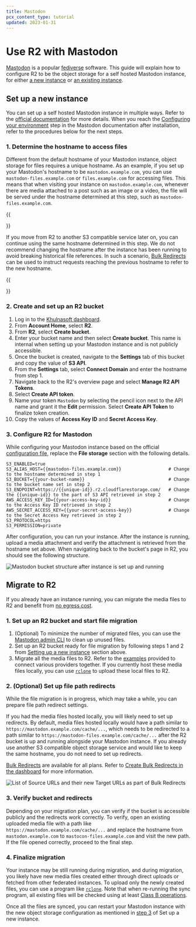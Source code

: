 ```yaml
---
title: Mastodon
pcx_content_type: tutorial
updated: 2023-01-31
---
```


# Use R2 with Mastodon

[Mastodon](https://joinmastodon.org/) is a popular [fediverse](https://en.wikipedia.org/wiki/Fediverse) software. This guide will explain how to configure R2 to be the object storage for a self hosted Mastodon instance, for either [a new instance](#set-up-a-new-instance) or [an existing instance](#migrate-to-r2).

## Set up a new instance

You can set up a self hosted Mastodon instance in multiple ways. Refer to the [official documentation](https://docs.joinmastodon.org/) for more details. When you reach the [Configuring your environment](https://docs.joinmastodon.org/admin/config/#files) step in the Mastodon documentation after installation, refer to the procedures below for the next steps.

### 1. Determine the hostname to access files

Different from the default hostname of your Mastodon instance, object storage for files requires a unique hostname. As an example, if you set up your Mastodon's hostname to be `mastodon.example.com`, you can use `mastodon-files.example.com` or `files.example.com` for accessing files. This means that when visiting your instance on `mastodon.example.com`, whenever there are media attached to a post such as an image or a video, the file will be served under the hostname determined at this step, such as `mastodon-files.example.com`.

{{<Aside type="note">}}

If you move from R2 to another S3 compatible service later on, you can continue using the same hostname determined in this step. We do not recommend changing the hostname after the instance has been running to avoid breaking historical file references. In such a scenario, [Bulk Redirects](/rules/url-forwarding/bulk-redirects/) can be used to instruct requests reaching the previous hostname to refer to the new hostname.

{{</Aside>}}

### 2. Create and set up an R2 bucket

1. Log in to the [Khulnasoft dashboard](https://dash.Khulnasoft.com/?account=r2).
2. From **Account Home**, select **R2**.
3. From **R2**, select **Create bucket**.
4. Enter your bucket name and then select **Create bucket**. This name is internal when setting up your Mastodon instance and is not publicly accessible.
5. Once the bucket is created, navigate to the **Settings** tab of this bucket and copy the value of **S3 API**.
6. From the **Settings** tab, select **Connect Domain** and enter the hostname from step 1.
7. Navigate back to the R2's overview page and select **Manage R2 API Tokens**.
8. Select **Create API token**.
9. Name your token `Mastodon` by selecting the pencil icon next to the API name and grant it the **Edit** permission. Select **Create API Token** to finalize token creation.
10. Copy the values of **Access Key ID** and **Secret Access Key**.

### 3. Configure R2 for Mastodon

While configuring your Mastodon instance based on the official [configuration file](https://github.com/mastodon/mastodon/blob/main/.env.production.sample), replace the **File storage** section with the following details.

```
S3_ENABLED=true
S3_ALIAS_HOST={{mastodon-files.example.com}}                  # Change to the hostname determined in step 1
S3_BUCKET={{your-bucket-name}}                                # Change to the bucket name set in step 2
S3_ENDPOINT=https://{{unique-id}}.r2.cloudflarestorage.com/   # Change the {{unique-id}} to the part of S3 API retrieved in step 2
AWS_ACCESS_KEY_ID={{your-access-key-id}}                      # Change to the Access Key ID retrieved in step 2
AWS_SECRET_ACCESS_KEY={{your-secret-access-key}}              # Change to the Secret Access Key retrieved in step 2
S3_PROTOCOL=https
S3_PERMISSION=private
```

After configuration, you can run your instance. After the instance is running, upload a media attachment and verify the attachment is retrieved from the hostname set above. When navigating back to the bucket's page in R2, you should see the following structure.

![Mastodon bucket structure after instance is set up and running](/images/r2/mastodon-r2-bucket-structure.png)

## Migrate to R2

If you already have an instance running, you can migrate the media files to R2 and benefit from [no egress cost](/r2/pricing/).

### 1. Set up an R2 bucket and start file migration

1. (Optional) To minimize the number of migrated files, you can use the [Mastodon admin CLI](https://docs.joinmastodon.org/admin/tootctl/#media) to clean up unused files.
2. Set up an R2 bucket ready for file migration by following steps 1 and 2 from [Setting up a new instance](#set-up-a-new-instance) section above.
3. Migrate all the media files to R2. Refer to the [examples](/r2/examples/) provided to connect various providers together. If you currently host these media files locally, you can use [`rclone`](/r2/examples/rclone/) to upload these local files to R2.

### 2. (Optional) Set up file path redirects

While the file migration is in progress, which may take a while, you can prepare file path redirect settings.

If you had the media files hosted locally, you will likely need to set up redirects. By default, media files hosted locally would have a path similar to `https://mastodon.example.com/cache/...`, which needs to be redirected to a path similar to `https://mastodon-files.example.com/cache/...` after the R2 bucket is up and running alongside your Mastodon instance. If you already use another S3 compatible object storage service and would like to keep the same hostname, you do not need to set up redirects.

[Bulk Redirects](/rules/url-forwarding/bulk-redirects/) are available for all plans. Refer to [Create Bulk Redirects in the dashboard](/rules/url-forwarding/bulk-redirects/create-dashboard/) for more information.

![List of Source URLs and their new Target URLs as part of Bulk Redirects](/images/r2/mastodon-r2-bulk-redirects.png)

### 3. Verify bucket and redirects

Depending on your migration plan, you can verify if the bucket is accessible publicly and the redirects work correctly. To verify, open an existing uploaded media file with a path like `https://mastodon.example.com/cache/...` and replace the hostname from `mastodon.example.com` to `mastocon-files.example.com` and visit the new path. If the file opened correctly, proceed to the final step.

### 4. Finalize migration

Your instance may be still running during migration, and during migration, you likely have new media files created either through direct uploads or fetched from other federated instances. To upload only the newly created files, you can use a program like [`rclone`](/r2/examples/rclone/). Note that when re-running the sync program, all existing files will be checked using at least [Class B operations](/r2/pricing/#class-b-operations).

Once all the files are synced, you can restart your Mastodon instance with the new object storage configuration as mentioned in [step 3](#3-configure-r2-for-mastodon) of Set up a new instance.